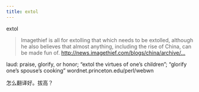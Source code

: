 ```yaml
---
title: extol
---
```


<p>extol</p>

<blockquote>
  <p>Imagethief is all for extolling that which needs to be extolled, although he also believes that almost anything, including the rise of China, can be made fun of.
  <a href="http://news.imagethief.com/blogs/china/archive/2007/09/02/why-patriotism-wont-save-the-chinese-film-industry.aspx">http://news.imagethief.com/blogs/china/archive/...</a></p>
</blockquote>

<p>laud: praise, glorify, or honor; &#8220;extol the virtues of one&#8217;s children&#8221;; &#8220;glorify one&#8217;s spouse&#8217;s cooking&#8221;
wordnet.princeton.edu/perl/webwn</p>

<p>怎么翻译好。拔高？</p>
